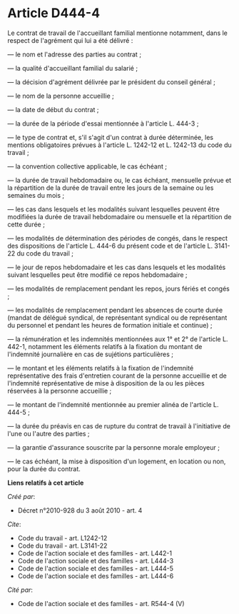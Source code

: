 # Article D444-4

Le contrat de travail de l'accueillant familial mentionne notamment, dans le respect de l'agrément qui lui a été délivré : 

― le nom et l'adresse des parties au contrat ; 

― la qualité d'accueillant familial du salarié ; 

― la décision d'agrément délivrée par le président du conseil général ; 

― le nom de la personne accueillie ; 

― la date de début du contrat ; 

― la durée de la période d'essai mentionnée à l'article L. 444-3 ; 

― le type de contrat et, s'il s'agit d'un contrat à durée déterminée, les mentions obligatoires prévues à l'article L.
1242-12 et L. 1242-13 du code du travail ; 

― la convention collective applicable, le cas échéant ; 

― la durée de travail hebdomadaire ou, le cas échéant, mensuelle prévue et la répartition de la durée de travail entre les
jours de la semaine ou les semaines du mois ; 

― les cas dans lesquels et les modalités suivant lesquelles peuvent être modifiées la durée de travail hebdomadaire ou
mensuelle et la répartition de cette durée ; 

― les modalités de détermination des périodes de congés, dans le respect des dispositions de l'article L. 444-6 du présent
code et de l'article L. 3141-22 du code du travail ; 

― le jour de repos hebdomadaire et les cas dans lesquels et les modalités suivant lesquelles peut être modifié ce repos
hebdomadaire ; 

― les modalités de remplacement pendant les repos, jours fériés et congés ; 

― les modalités de remplacement pendant les absences de courte durée (mandat de délégué syndical, de représentant syndical ou
de représentant du personnel et pendant les heures de formation initiale et continue) ; 

― la rémunération et les indemnités mentionnées aux 1° et 2° de l'article L. 442-1, notamment les éléments relatifs à la
fixation du montant de l'indemnité journalière en cas de sujétions particulières ; 

― le montant et les éléments relatifs à la fixation de l'indemnité représentative des frais d'entretien courant de la
personne accueillie et de l'indemnité représentative de mise à disposition de la ou les pièces réservées à la personne
accueillie ; 

― le montant de l'indemnité mentionnée au premier alinéa de l'article L. 444-5 ; 

― la durée du préavis en cas de rupture du contrat de travail à l'initiative de l'une ou l'autre des parties ; 

― la garantie d'assurance souscrite par la personne morale employeur ; 

― le cas échéant, la mise à disposition d'un logement, en location ou non, pour la durée du contrat.

**Liens relatifs à cet article**

_Créé par_:

  - Décret n°2010-928 du 3 août 2010 - art. 4

_Cite_:

  - Code du travail - art. L1242-12
  - Code du travail - art. L3141-22
  - Code de l'action sociale et des familles - art. L442-1
  - Code de l'action sociale et des familles - art. L444-3
  - Code de l'action sociale et des familles - art. L444-5
  - Code de l'action sociale et des familles - art. L444-6

_Cité par_:

  - Code de l'action sociale et des familles - art. R544-4 (V)
